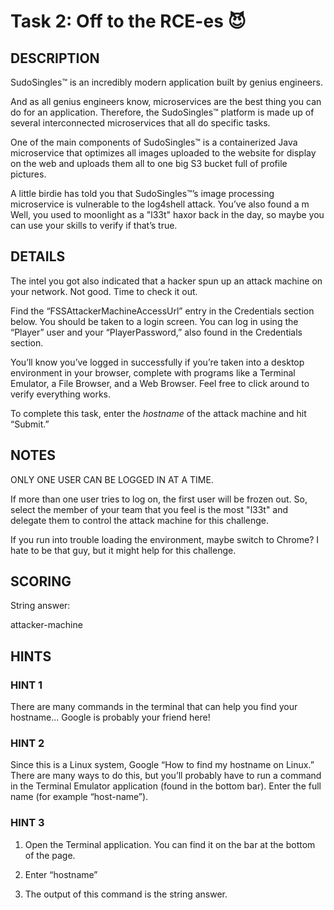 # Task 2: Off to the RCE-es 😈

## DESCRIPTION

SudoSingles™ is an incredibly modern application built by genius engineers.

And as all genius engineers know, microservices are the best thing you can do for an application. Therefore, the SudoSingles™ platform is made up of several interconnected microservices that all do specific tasks.

One of the main components of SudoSingles™ is a containerized Java microservice that optimizes all images uploaded to the website for display on the web and uploads them all to one big S3 bucket full of profile pictures.

A little birdie has told you that SudoSingles™’s image processing microservice is vulnerable to the log4shell attack. You’ve also found a m Well, you used to moonlight as a "l33t" haxor back in the day, so maybe you can use your skills to verify if that’s true.

## DETAILS

The intel you got also indicated that a hacker spun up an attack machine on your network. Not good. Time to check it out.

Find the “FSSAttackerMachineAccessUrl” entry in the Credentials section below. You should be taken to a login screen. You can log in using the “Player” user and your “PlayerPassword,” also found in the Credentials section.

You’ll know you’ve logged in successfully if you’re taken into a desktop environment in your browser, complete with programs like a Terminal Emulator, a File Browser, and a Web Browser. Feel free to click around to verify everything works.

To complete this task, enter the *hostname* of the attack machine and hit “Submit.”

## NOTES

ONLY ONE USER CAN BE LOGGED IN AT A TIME.

If more than one user tries to log on, the first user will be frozen out. So, select the member of your team that you feel is the most "l33t" and delegate them to control the attack machine for this challenge.

If you run into trouble loading the environment, maybe switch to Chrome? I hate to be that guy, but it might help for this challenge.

## SCORING

String answer:

attacker-machine

## HINTS

### HINT 1

There are many commands in the terminal that can help you find your hostname... Google is probably your friend here!

### HINT 2

Since this is a Linux system, Google “How to find my hostname on Linux.” There are many ways to do this, but you’ll probably have to run a command in the Terminal Emulator application (found in the bottom bar). Enter the full name (for example “host-name”).

### HINT 3

1. Open the Terminal application. You can find it on the bar at the bottom of the page.

2. Enter “hostname”

3. The output of this command is the string answer.


